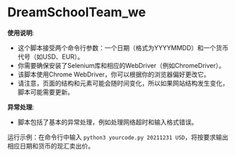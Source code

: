 # DreamSchoolTeam_we

**使用说明**:
- 这个脚本接受两个命令行参数：一个日期（格式为YYYYMMDD）和一个货币代号（如USD、EUR）。
- 你需要确保安装了Selenium库和相应的WebDriver（例如ChromeDriver）。
- 该脚本使用Chrome WebDriver，你可以根据你的浏览器偏好更改它。
- 请注意，页面的结构和元素可能会随时间变化，所以如果网站结构发生变化，脚本可能需要更新。

**异常处理**:
- 脚本包括了基本的异常处理，例如处理网络超时和输入格式错误。

运行示例：在命令行中输入 `python3 yourcode.py 20211231 USD`，将按要求输出相应日期和货币的现汇卖出价。
